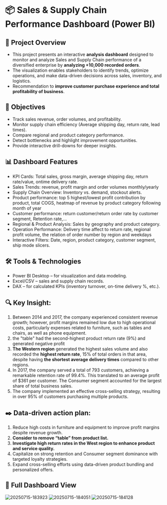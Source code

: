 # 📦 Sales & Supply Chain Performance Dashboard (Power BI)

## 📌 Project Overview

- This project presents an interactive **analysis dashboard** designed to monitor and analyze Sales and Supply Chain performance of a diversified enterprise by **analyzing +10,000 recorded orders**.
- The visualization enables stakeholders to identify trends, optimize operations, and make data-driven decisions across sales, inventory, and logistics.
- Recommendation to **improve customer purchase experience and total profitability of business**. 

## 🎯 Objectives

- Track sales revenue, order volumes, and profitability.
- Monitor supply chain efficiency (Average shipping day, return rate, lead times).
- Compare regional and product category performance.
- Detect bottlenecks and highlight improvement opportunities.
- Provide interactive drill-downs for deeper insights.

## 📊 Dashboard Features

- KPI Cards: Total sales, gross margin, average shipping day, return rate/value, ontime delivery rate. 
- Sales Trends: revenue, profit margin and order volumes monthly/yearly 
- Supply Chain Overview: Inventory vs. demand, stockout alerts.
- Product performance: top 5 highest/lowest profit contribution by product, total COGS, heatmap of revenue by product category following month of year
- Customer performance: return customer/return order rate by customer segment, Retention rate,... 
- Regional & Product Analysis: Sales by geography and product category.
- Operation Performance: Delivery time affect to return rate, regional profit volume, the relation of order number by region and weekdays
- Interactive Filters: Date, region, product category, customer segment, ship mode slicers.

## 🛠️ Tools & Technologies

- Power BI Desktop – for visualization and data modeling.
- Excel/CSV – sales and supply chain records.
- DAX – for calculated KPIs (inventory turnover, on-time delivery %, etc.).

## 🔍 Key Insight: 

1. Between 2014 and 2017, the company experienced consistent revenue growth; however, profit margins remained low due to high operational costs, particularly expenses related to furniture, such as tables and chairs, as well as phone equipment.
2. the "table" had the second-highest product return rate (9%) and generated negative profit
3. **The Western region** generated the highest sales volume and also recorded the **highest return rate**, 15% of total orders in that area, despite having **the shortest average delivery times** compared to other regions.
4. In 2017, the company served a total of 793 customers, achieving a remarkable retention rate of 99.4%. This translated to an average profit of $361 per customer. The Consumer segment accounted for the largest share of total business sales.
5. The company implemented an effective cross-selling strategy, resulting in over 95% of customers purchasing multiple products.

 ## ✒️ Data-driven action plan:
 
1. Reduce high costs in furniture and equipment to improve profit margins despite revenue growth.
2. **Consider to remove “table” from product list.**
3. **Investigate high return rates in the West region to enhance product and service quality.**
4. Capitalize on strong retention and Consumer segment dominance with targeted loyalty strategies.
5. Expand cross-selling efforts using data-driven product bundling and personalized offers.

## 📸 Full Dashboard View
![20250715-183923](https://github.com/user-attachments/assets/e01debfc-47d0-4ad3-8e7e-ccd481b0d4b4)
![20250715-184051](https://github.com/user-attachments/assets/22503741-7f6a-4037-bbb5-6b72e358fea0)
![20250715-184128](https://github.com/user-attachments/assets/1e7110f7-35b9-404d-ad17-153eefccc079)
